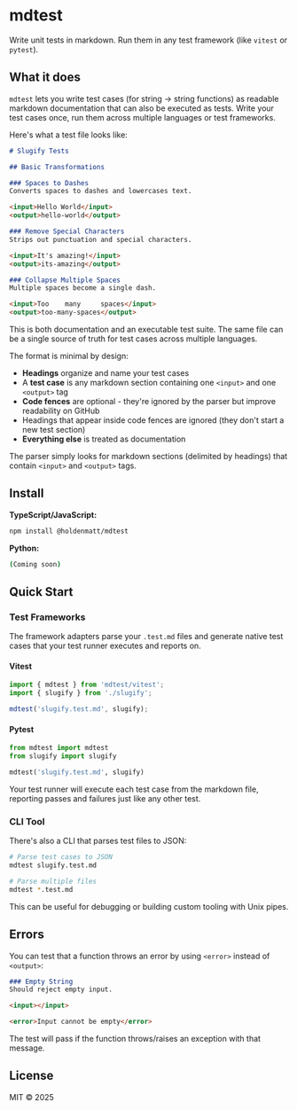 # mdtest

Write unit tests in markdown. Run them in any test framework (like `vitest` or `pytest`).

## What it does

`mdtest` lets you write test cases (for string -> string functions) as readable markdown documentation that can also be executed as tests. Write your test cases once, run them across multiple languages or test frameworks.

Here's what a test file looks like:

```markdown
# Slugify Tests

## Basic Transformations

### Spaces to Dashes
Converts spaces to dashes and lowercases text.

<input>Hello World</input>
<output>hello-world</output>

### Remove Special Characters
Strips out punctuation and special characters.

<input>It's amazing!</input>
<output>its-amazing</output>

### Collapse Multiple Spaces
Multiple spaces become a single dash.

<input>Too    many     spaces</input>
<output>too-many-spaces</output>
```

This is both documentation and an executable test suite. The same file can be a single source of truth for test cases across multiple languages.

The format is minimal by design:

- **Headings** organize and name your test cases
- A **test case** is any markdown section containing one `<input>` and one `<output>` tag
- **Code fences** are optional - they're ignored by the parser but improve readability on GitHub
- Headings that appear inside code fences are ignored (they don't start a new test section)
- **Everything else** is treated as documentation

The parser simply looks for markdown sections (delimited by headings) that contain `<input>` and `<output>` tags.

## Install

**TypeScript/JavaScript:**

```bash
npm install @holdenmatt/mdtest
```

**Python:**

```bash
(Coming soon)
```

## Quick Start

### Test Frameworks

The framework adapters parse your `.test.md` files and generate native test cases that your test runner executes and reports on.

#### Vitest

```typescript
import { mdtest } from 'mdtest/vitest';
import { slugify } from './slugify';

mdtest('slugify.test.md', slugify);
```

#### Pytest

```python
from mdtest import mdtest
from slugify import slugify

mdtest('slugify.test.md', slugify)
```

Your test runner will execute each test case from the markdown file, reporting passes and failures just like any other test.

### CLI Tool

There's also a CLI that parses test files to JSON:

```bash
# Parse test cases to JSON
mdtest slugify.test.md

# Parse multiple files
mdtest *.test.md
```

This can be useful for debugging or building custom tooling with Unix pipes.

## Errors

You can test that a function throws an error by using `<error>` instead of `<output>`:

```markdown
### Empty String
Should reject empty input.

<input></input>

<error>Input cannot be empty</error>
```

The test will pass if the function throws/raises an exception with that message.

## License

MIT © 2025
